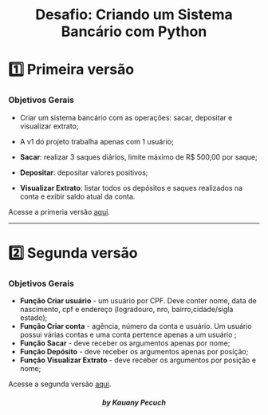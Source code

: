 <h1 align= "center"> Desafio: Criando um Sistema Bancário com Python </h1> 

#  1️⃣ Primeira versão
### Objetivos Gerais
-  Criar um sistema bancário com as operações: sacar, depositar e visualizar extrato;

- A v1 do projeto trabalha apenas com 1 usuário;

- **Sacar**: realizar 3 saques diários, limite máximo de R$ 500,00 por saque;

- **Depositar**: depositar valores positivos;

- **Visualizar Extrato**: listar todos os depósitos e saques realizados na conta e exibir saldo atual da conta.

Acesse a primeria versão [aqui](https://github.com/Kauany-Pecuch/desafio-dio-sistema-bancario/blob/Main/v1.py).

---
# 2️⃣ Segunda versão
### Objetivos Gerais
- **Função Criar usuário** - um usuário por CPF. Deve conter nome, data de nascimento, cpf e endereço (logradouro, nro, bairro,cidade/sigla estado);
- **Função Criar conta** - agência, número da conta e usuário. Um usuário possui várias contas e uma conta pertence apenas a um usuário ;
- **Função Sacar** - deve receber os argumentos apenas por nome;
- **Função Depósito** - deve receber os argumentos apenas por posição;
- **Função Visualizar Extrato** - deve receber os argumentos por posição e nome;

Acesse a segunda versão [aqui](https://github.com/Kauany-Pecuch/desafio-dio-sistema-bancario/blob/Main/v2.py).
<h5 align= "center"> by Kauany Pecuch <h5>
